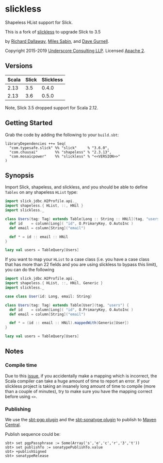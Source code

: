 # slickless

Shapeless HList support for Slick. 

This is a fork of [slickless](https://github.com/underscoreio/slickless) to upgrade Slick to 3.5

by [Richard Dallaway][d6y],
[Miles Sabin][milessabin],
and [Dave Gurnell][davegurnell].

Copyright 2015-2019 [Underscore Consulting LLP][underscore].
Licensed [Apache 2][license].

## Versions

| Scala | Slick | Slickless    |
|-------|-------|--------------|
| 2.13  | 3.5   | 0.4.0        |
| 2.13  | 3.6   | 0.5.0        |                                                                                 

Note, Slick 3.5 dropped support for Scala 2.12.

## Getting Started

Grab the code by adding the following to your `build.sbt`:

~~~
libraryDependencies ++= Seq(
  "com.typesafe.slick" %% "slick"     % "3.6.0",
  "com.chuusai"        %% "shapeless" % "2.3.13",
  "com.mosaicpower"    %% "slickless" % "<<VERSION>>"
)
~~~


## Synopsis

Import Slick, shapeless, and slickless,
and you should be able to define `Tables` on any shapeless `HList` type:

~~~ scala
import slick.jdbc.H2Profile.api._
import shapeless.{ HList, ::, HNil }
import slickless._

class Users(tag: Tag) extends Table[Long :: String :: HNil](tag, "users") {
  def id    = column[Long]( "id", O.PrimaryKey, O.AutoInc )
  def email = column[String]("email")

  def * = id :: email :: HNil
}

lazy val users = TableQuery[Users]
~~~

If you want to map your `HList` to a case class
(i.e. you have a case class that has more than
22 fields and you are using slickless to bypass this limit),
you can do the following

~~~ scala
import slick.jdbc.H2Profile.api._
import shapeless.{ HList, ::, HNil, Generic }
import slickless._

case class User(id: Long, email: String)

class Users(tag: Tag) extends Table[User](tag, "users") {
  def id    = column[Long]( "id", O.PrimaryKey, O.AutoInc )
  def email = column[String]("email")

  def * = (id :: email :: HNil).mappedWith(Generic[User])
}

lazy val users = TableQuery[Users]
~~~

## Notes

### Compile time

Due to this [issue](https://github.com/milessabin/shapeless/issues/619),
if you accidentally make a mapping which is incorrect,
the Scala compiler can take a huge amount of time to report an error.
If your slickless project is taking an insanely long amount of time to compile
(more than a couple of minutes),
try to make sure you have the mapping correct before using `<>`.

### Publishing

We use the [sbt-pgp plugin](http://www.scala-sbt.org/sbt-pgp/usage.html) and
the [sbt-sonatype plugin](https://github.com/xerial/sbt-sonatype)
to publish to [Maven Central](https://issues.sonatype.org/browse/OSSRH-24293).

Publish sequence could be:

```
sbt> set pgpPassphrase := Some(Array('s','e','c','r','3','t'))
sbt> set publishTo := sonatypePublishTo.value
sbt> +publishSigned
sbt> sonatypeRelease
```

[d6y]: https://github.com/d6y
[milessabin]: https://github.com/milessabin
[davegurnell]: https://github.com/davegurnell

[underscore]: http://underscore.io
[license]: http://www.apache.org/licenses/LICENSE-2.0
